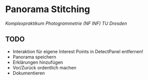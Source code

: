 # Panorama Stitching

*Komplexpraktikum Photogrammetrie (NF INF) TU Dresden*

## TODO

* Interaktion für eigene Interest Points in DetectPanel entfernen!
* Panorama speichern
* Erklärungen hinzufügen
* Vor/Zurück ordentlich machen
* Dokumentieren